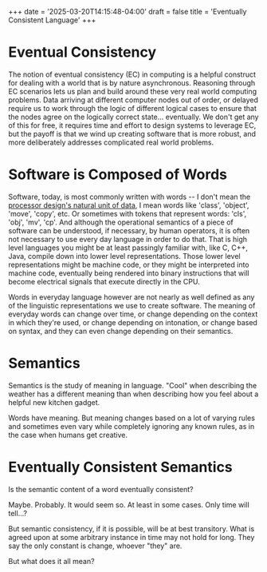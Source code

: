 +++
date = '2025-03-20T14:15:48-04:00'
draft = false
title = 'Eventually Consistent Language'
+++
# Eventual Consistency

The notion of eventual consistency (EC) in computing is a helpful construct for dealing with a world that is by nature asynchronous.  Reasoning through EC scenarios lets us plan and build around these very real world computing problems.  Data arriving at different computer nodes out of order, or delayed require us to work through the logic of different logical cases to ensure that the nodes agree on the logically correct state... eventually.  We don't get any of this for free, it requires time and effort to design systems to leverage EC, but the payoff is that we wind up creating software that is more robust, and more deliberately addresses complicated real world problems.

# Software is Composed of Words

Software, today, is most commonly written with words -- I don't mean the [processor design's natural unit of data](https://en.wikipedia.org/wiki/Word_(computer_architecture)), I mean words like 'class', 'object', 'move', 'copy', etc.  Or sometimes with tokens that represent words: 'cls', 'obj', 'mv', 'cp'.  And although the operational semantics of a piece of software can be understood, if necessary, by human operators, it is often not necessary to use every day language in order to do that.  That is high level languages you might be at least passingly familiar with, like C, C++, Java, compile down into lower level representations.  Those lower level representations might be machine code, or they might be interpreted into machine code, eventually being rendered into binary instructions that will become electrical signals that execute directly in the CPU.

Words in everyday language however are not nearly as well defined as any of the linguistic representations we use to create software.  The meaning of everyday words can change over time, or change depending on the context in which they're used, or change depending on intonation, or change based on syntax, and they can even change depending on their semantics.

# Semantics

Semantics is the study of meaning in language.  "Cool" when describing the weather has a different meaning than when describing how you feel about a helpful new kitchen gadget.

Words have meaning.  But meaning changes based on a lot of varying rules and sometimes even vary while completely ignoring any known rules, as in the case when humans get creative.

# Eventually Consistent Semantics

Is the semantic content of a word eventually consistent?

Maybe. Probably. It would seem so. At least in some cases.  Only time will tell...?

But semantic consistency, if it is possible, will be at best transitory. What is agreed upon at some arbitrary instance in time may not hold for long. They say the only constant is change, whoever "they" are.

But what does it all mean?